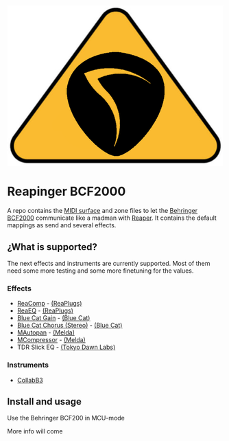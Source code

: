 ![logo](./assets/reapinger-logo.png)

# Reapinger BCF2000

A repo contains the [MIDI surface][csi-surface] and zone files to let the [Behringer BCF2000](bcf2000) communicate like a madman with [Reaper][reaper].
It contains the default mappings as send and several effects.

## ¿What is supported?

The next effects and instruments are currently supported. Most of them need some more testing and some more finetuning for the values.

### Effects

* [ReaComp](./docs/ReaComp.md) - [(ReaPlugs)][reaplugs]
* [ReaEQ](./docs/ReaEQ.md) - [(ReaPlugs)][reaplugs]
* [Blue Cat Gain](./docs/BlueCatGain.md ) - [(Blue Cat)][bluecat]
* [Blue Cat Chorus (Stereo)](./docs/BlueCatChorusStereo.md) - [(Blue Cat)][bluecat]
* [MAutopan](./docs/MAutopan.md) - [(Melda)][melda]
* [MCompressor](./docs/MCompressor.md) - [(Melda)][melda]
* TDR Slick EQ - [(Tokyo Dawn Labs)](tdr)

### Instruments

* [CollabB3](https://sampleson.com/collab3-free-tonewheel-organ.html)

## Install and usage

Use the Behringer BCF200 in MCU-mode

More info will come

[reaper]: https://reaper.fm
[csi-surface]: https://github.com/malcolmgroves/reaper_csi/wiki/Defining-Control-Surface-Capabilities
[bcf2000]: https://www.behringer.com/Categories/Behringer/Computer-Audio/Desktop-Controllers/BCF2000/p/P0246#googtrans(en|en)
[reaplugs]: http://reaper.fm/reaplugs/
[bluecat]: https://www.bluecataudio.com/Products/Bundle_FreewarePack/
[melda]: https://www.meldaproduction.com/MFreeFXBundle
[tdr]: https://www.tokyodawn.net/tokyo-dawn-labs/
